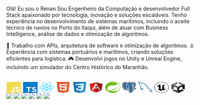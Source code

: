 Olá! Eu sou o Renan 
Sou Engenheiro da Computação e desenvolvedor Full Stack apaixonado por tecnologia, inovação e soluções escaláveis. Tenho experiência no desenvolvimento de sistemas marítimos, incluindo o aceite técnico de navios no Porto do Itaqui, além de atuar com Business Intelligence, análise de dados e otimização de algoritmos.

📡 Trabalho com APIs, arquitetura de software e otimização de algoritmos.
⚓ Experiência com sistemas portuários e marítimos, criando soluções eficientes para logística.
🎮 Desenvolvi jogos no Unity e Unreal Engine, incluindo um simulador do Centro Histórico do Maranhão.


<div style="display: inline_block"><br> <img align="center" alt="Renan-Js" height="30" width="40" src="https://raw.githubusercontent.com/devicons/devicon/master/icons/javascript/javascript-plain.svg"> <img align="center" alt="Renan-Ts" height="30" width="40" src="https://raw.githubusercontent.com/devicons/devicon/master/icons/typescript/typescript-plain.svg"> <img align="center" alt="Renan-React" height="30" width="40" src="https://raw.githubusercontent.com/devicons/devicon/master/icons/react/react-original.svg"> <img align="center" alt="Renan-HTML" height="30" width="40" src="https://raw.githubusercontent.com/devicons/devicon/master/icons/html5/html5-original.svg"> <img align="center" alt="Renan-CSS" height="30" width="40" src="https://raw.githubusercontent.com/devicons/devicon/master/icons/css3/css3-original.svg"> <img align="center" alt="Renan-Angular" height="30" width="40" src="https://raw.githubusercontent.com/devicons/devicon/master/icons/angularjs/angularjs-original.svg"> <img align="center" alt="Renan-Spring" height="30" width="40" src="https://raw.githubusercontent.com/devicons/devicon/master/icons/spring/spring-original.svg"> <img align="center" alt="Renan-PostgreSQL" height="30" width="40" src="https://raw.githubusercontent.com/devicons/devicon/master/icons/postgresql/postgresql-original.svg"> <img align="center" alt="Renan-MySQL" height="30" width="40" src="https://raw.githubusercontent.com/devicons/devicon/master/icons/mysql/mysql-original.svg"> <img align="center" alt="Renan-Unreal" height="30" width="40" src="https://raw.githubusercontent.com/devicons/devicon/master/icons/unrealengine/unrealengine-original.svg"> <img align="center" alt="Renan-Unity" height="30" width="40" src="https://raw.githubusercontent.com/devicons/devicon/master/icons/unity/unity-original.svg"> </div>

<div> 
  <a href="https://www.youtube.com/channel/UC_-uuuZbY0AAt9CViNzvc-Q" target="_blank"><img src="https://img.shields.io/badge/YouTube-FF0000?style=for-the-badge&logo=youtube&logoColor=white" target="_blank"></a>
  <a href="https://instagram.com/rafaballerini" target="_blank"><img src="https://img.shields.io/badge/-Instagram-%23E4405F?style=for-the-badge&logo=instagram&logoColor=white" target="_blank"></a>
 	<a href="https://www.twitch.tv/rafaballerinii" target="_blank"><img src="https://img.shields.io/badge/Twitch-9146FF?style=for-the-badge&logo=twitch&logoColor=white" target="_blank"></a>
 <a href="https://discord.gg/wagxzStdcR" target="_blank"><img src="https://img.shields.io/badge/Discord-7289DA?style=for-the-badge&logo=discord&logoColor=white" target="_blank"></a> 
  <a href = "mailto:contatorafaballerini@gmail.com"><img src="https://img.shields.io/badge/-Gmail-%23333?style=for-the-badge&logo=gmail&logoColor=white" target="_blank"></a>
  <a href="https://www.linkedin.com/in/rafaella-ballerini-45875016a" target="_blank"><img src="https://img.shields.io/badge/-LinkedIn-%230077B5?style=for-the-badge&logo=linkedin&logoColor=white" target="_blank"></a> 
  
</div>
